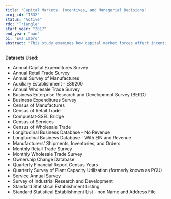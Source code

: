 ```yaml
---
title: "Capital Markets, Incentives, and Managerial Decisions"
proj_id: "1532"
status: "Active"
rdc: "Triangle"
start_year: "2017"
end_year: "nan"
pi: "Eva Labro"
abstract: "This study examines how capital market forces affect incentive design and influence managerial decisions within firms. This project investigates differences in information provision and related incentives between public and private firms, examines the management practices and incentive structures within companies, and details the degree to which firm-level incentives translate into establishment-level outcomes. To that end, this project employs data from several Census Bureau surveys, as well as financial accounting information publicly disclosed by firms on U.S. Securities and Exchange Commission forms 10-K and 10-Q."
---
```


**Datasets Used:**

  - Annual Capital Expenditures Survey 
  - Annual Retail Trade Survey 
  - Annual Survey of Manufactures 
  - Auxiliary Establishment - ES9200 
  - Annual Wholesale Trade Survey 
  - Business Enterprise Research and Development Survey (BERD) 
  - Business Expenditures Survey 
  - Census of Manufactures 
  - Census of Retail Trade 
  - Compustat-SSEL Bridge 
  - Census of Services 
  - Census of Wholesale Trade 
  - Longitudinal Business Database - No Revenue 
  - Longitudinal Business Database - With EIN and Revenue 
  - Manufacturers' Shipments, Inventories, and Orders 
  - Monthly Retail Trade Survey 
  - Monthly Wholesale Trade Survey 
  - Ownership Change Database 
  - Quarterly Financial Report Census Years 
  - Quarterly Survey of Plant Capacity Utilization (formerly known as PCU) 
  - Service Annual Survey 
  - Survey of Industrial Research and Development 
  - Standard Statistical Establishment Listing 
  - Standard Statistical Establishment List - non Name and Address File 

